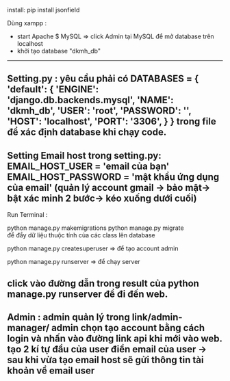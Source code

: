 install: pip install jsonfield

Dùng xampp :
- start Apache $ MySQL
=> click Admin tại MySQL để mở database trên localhost 
- khởi tạo database "dkmh_db"
---------------------------------------------------------------------------------------------------------------------------
Setting.py :
yêu cầu phải có 
DATABASES = {
    'default': {
        'ENGINE': 'django.db.backends.mysql',
        'NAME': 'dkmh_db',
        'USER': 'root',
        'PASSWORD': '',
        'HOST': 'localhost',
        'PORT': '3306',
    }
}
trong file để xác định database khi chạy code.
---------------------------------------------------------------------------------------------------------------------------
Setting Email host  trong setting.py:
EMAIL_HOST_USER = 'email của bạn'
EMAIL_HOST_PASSWORD = 'mật khẩu ứng dụng của email' 
(quản lý account gmail -> bảo mật-> bật xác minh 2 bước-> kéo xuống dưới cuối)
---------------------------------------------------------------------------------------------------------------------------
Run Terminal :

python manage.py makemigrations
python manage.py migrate  
để đẩy dữ liệu thuộc tính của các class lên database

python manage.py createsuperuser => để tạo account admin

python manage.py runserver  => để chạy server 

click vào đường dẫn trong result của python manage.py runserver để đi đến web.
----------------------------------------------------------------------------------------------------------------------------
Admin :
admin quản lý trong link/admin-manager/
admin chọn tạo account bằng cách login và nhấn vào đường link api khi mới vào web.
tạo 2 kí tự đầu của user
điền email của user
-> sau khi vừa tạo email host sẽ gửi thông tin tài khoản về email user
-----------------------------------------------------------------------------------------------------------------------------
